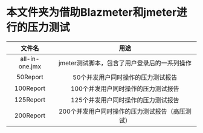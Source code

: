 本文件夹为借助Blazmeter和jmeter进行的压力测试
====

| 文件名 | 用途 |
| :-: | :-: |
| all-in-one.jmx | jmeter测试脚本，包含了用户登录后的一系列操作 |  
| 50Report | 50个并发用户同时操作的压力测试报告 |
| 100Report | 100个并发用户同时操作的压力测试报告 |
| 125Report | 125个并发用户同时操作的压力测试报告 |
| 200Report | 200个并发用户同时操作的压力测试报告（高压测试） |